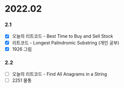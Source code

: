 # 2022.02

### 2.1
- [x] 오늘의 리트코드 - Best Time to Buy and Sell Stock
- [x] 리트코드 - Longest Palindromic Substring (개인 공부)
- [x] 1926 그림

### 2.2
- [ ] 오늘의 리트코드 - Find All Anagrams in a String
- [ ] 2251 물통 